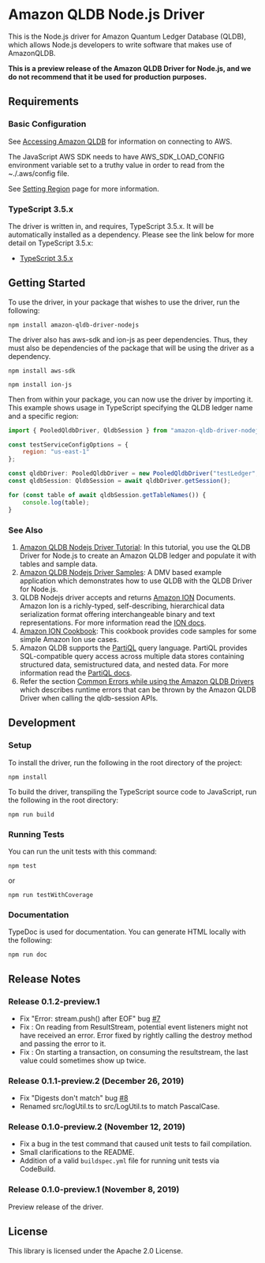 # Amazon QLDB Node.js Driver

This is the Node.js driver for Amazon Quantum Ledger Database (QLDB), which allows Node.js developers
to write software that makes use of AmazonQLDB.

**This is a preview release of the Amazon QLDB Driver for Node.js, and we do not recommend that it be used for production purposes.**

## Requirements

### Basic Configuration

See [Accessing Amazon QLDB](https://docs.aws.amazon.com/qldb/latest/developerguide/accessing.html) for information on connecting to AWS.

The JavaScript AWS SDK needs to have AWS_SDK_LOAD_CONFIG environment variable set to a truthy value in order to read
from the ~./.aws/config file.

See [Setting Region](https://docs.aws.amazon.com/sdk-for-javascript/v2/developer-guide/setting-region.html) page for more information.

### TypeScript 3.5.x

The driver is written in, and requires, TypeScript 3.5.x. It will be automatically installed as a dependency. 
Please see the link below for more detail on TypeScript 3.5.x:

* [TypeScript 3.5.x](https://www.npmjs.com/package/typescript)



## Getting Started

To use the driver, in your package that wishes to use the driver, run the following:

```npm install amazon-qldb-driver-nodejs```

The driver also has aws-sdk and ion-js as peer dependencies. Thus, they must also be dependencies of the package that
will be using the driver as a dependency.

```npm install aws-sdk```

```npm install ion-js```

Then from within your package, you can now use the driver by importing it. This example shows usage in TypeScript 
specifying the QLDB ledger name and a specific region:

```javascript
import { PooledQldbDriver, QldbSession } from "amazon-qldb-driver-nodejs";

const testServiceConfigOptions = {
    region: "us-east-1"
};

const qldbDriver: PooledQldbDriver = new PooledQldbDriver("testLedger", testServiceConfigOptions));
const qldbSession: QldbSession = await qldbDriver.getSession();

for (const table of await qldbSession.getTableNames()) {
    console.log(table);
}
```

### See Also

1. [Amazon QLDB Nodejs Driver Tutorial](https://docs.aws.amazon.com/qldb/latest/developerguide/getting-started.nodejs.html): In this tutorial, you use the QLDB Driver for Node.js to create an Amazon QLDB ledger and populate it with tables and sample data.
2. [Amazon QLDB Nodejs Driver Samples](https://github.com/aws-samples/amazon-qldb-dmv-sample-nodejs): A DMV based example application which demonstrates how to use QLDB with the QLDB Driver for Node.js.
3. QLDB Nodejs driver accepts and returns [Amazon ION](http://amzn.github.io/ion-docs/) Documents. Amazon Ion is a richly-typed, self-describing, hierarchical data serialization format offering interchangeable binary and text representations. For more information read the [ION docs](http://amzn.github.io/ion-docs/docs.html).
4. [Amazon ION Cookbook](http://amzn.github.io/ion-docs/guides/cookbook.html): This cookbook provides code samples for some simple Amazon Ion use cases.
5. Amazon QLDB supports the [PartiQL](https://partiql.org/) query language. PartiQL provides SQL-compatible query access across multiple data stores containing structured data, semistructured data, and nested data. For more information read the [PartiQL docs](https://partiql.org/docs.html).
6. Refer the section [Common Errors while using the Amazon QLDB Drivers](https://docs.aws.amazon.com/qldb/latest/developerguide/driver-errors.html) which describes runtime errors that can be thrown by the Amazon QLDB Driver when calling the qldb-session APIs.


## Development

### Setup

To install the driver, run the following in the root directory of the project:

```npm install```

To build the driver, transpiling the TypeScript source code to JavaScript, run the following in the root directory:

```npm run build```

### Running Tests

You can run the unit tests with this command:

```npm test```

or

```npm run testWithCoverage```

### Documentation 

TypeDoc is used for documentation. You can generate HTML locally with the following:

```npm run doc```

## Release Notes
### Release 0.1.2-preview.1

* Fix "Error: stream.push() after EOF" bug [#7](https://github.com/awslabs/amazon-qldb-driver-nodejs/issues/7)
* Fix : On reading from ResultStream, potential event listeners might not have received an error. Error fixed by rightly calling the destroy method and passing the error to it.
* Fix : On starting a transaction, on consuming the resultstream, the last value could sometimes show up twice. 

### Release 0.1.1-preview.2 (December 26, 2019)

* Fix "Digests don't match" bug [#8](https://github.com/awslabs/amazon-qldb-driver-nodejs/issues/8)
* Renamed src/logUtil.ts to src/LogUtil.ts to match PascalCase.

### Release 0.1.0-preview.2 (November 12, 2019)

* Fix a bug in the test command that caused unit tests to fail compilation.
* Small clarifications to the README.
* Addition of a valid `buildspec.yml` file for running unit tests via CodeBuild.

### Release 0.1.0-preview.1 (November 8, 2019)

Preview release of the driver.

## License

This library is licensed under the Apache 2.0 License.
